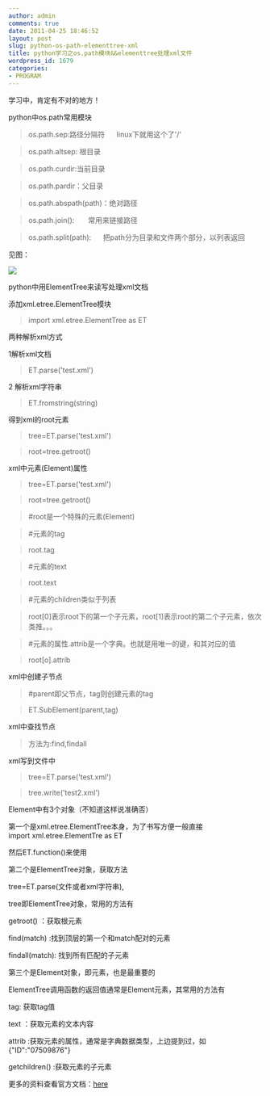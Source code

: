 ```yaml
---
author: admin
comments: true
date: 2011-04-25 18:46:52
layout: post
slug: python-os-path-elementtree-xml
title: python学习之os.path模块&&elementtree处理xml文件
wordpress_id: 1679
categories:
- PROGRAM
---
```


学习中，肯定有不对的地方！

python中os.path常用模块

> 

> 
> os.path.sep:路径分隔符      linux下就用这个了'/'
> 
> 

> 
> os.path.altsep: 根目录
> 
> 

> 
> os.path.curdir:当前目录
> 
> 

> 
> os.path.pardir：父目录
> 
> 

> 
> os.path.abspath(path)：绝对路径
> 
> 

> 
> os.path.join():       常用来链接路径
> 
> 

> 
> os.path.split(path):      把path分为目录和文件两个部分，以列表返回
> 
> 

见图：

![](http://i.imgur.com/2tn6g.png)

python中用ElementTree来读写处理xml文档

添加xml.etree.ElementTree模块

> 

> 
> import xml.etree.ElementTree as ET
> 
> 

两种解析xml方式

1解析xml文档

> 

> 
> ET.parse('test.xml')
> 
> 

2 解析xml字符串

> 

> 
> ET.fromstring(string)
> 
> 

得到xml的root元素

> 

> 
> tree=ET.parse('test.xml')
> 
> 

> 
> root=tree.getroot()
> 
> 

xml中元素(Element)属性

> 

> 
> 

> 
> tree=ET.parse('test.xml')
> 
> 

> 
> root=tree.getroot()
> 
> 

> 
> #root是一个特殊的元素(Element)
> 
> 

> 
> #元素的tag
> 
> 

> 
> 

> 
> root.tag
> 
> 

> 
> #元素的text
> 
> 

> 
> root.text
> 
> 

> 
> #元素的children类似于列表
> 
> 

> 
> root[0]表示root下的第一个子元素，root[1]表示root的第二个子元素，依次类推。。。
> 
> 

> 
> #元素的属性.attrib是一个字典。也就是用唯一的键，和其对应的值
> 
> 

> 
> root[o].attrib
> 
> 

xml中创建子节点

> 

> 
> #parent即父节点，tag则创建元素的tag
> 
> 

> 
> ET.SubElement(parent,tag)
> 
> 

xml中查找节点

> 

> 
> 方法为:find,findall
> 
> 

xml写到文件中

> 

> 
> tree=ET.parse('test.xml')
> 
> 

> 
> tree.write('test2.xml')
> 
> 

Element中有3个对象（不知道这样说准确否）

第一个是xml.etree.ElementTree本身，为了书写方便一般直接import xml.etree.ElementTre as ET

然后ET.function()来使用

第二个是ElementTree对象，获取方法

tree=ET.parse(文件或者xml字符串),

tree即ElementTree对象，常用的方法有

getroot() ：获取根元素

find(match) :找到顶层的第一个和match配对的元素

findall(match): 找到所有匹配的子元素

第三个是Element对象，即元素，也是最重要的

ElementTree调用函数的返回值通常是Element元素，其常用的方法有

tag: 获取tag值

text ：获取元素的文本内容

attrib :获取元素的属性，通常是字典数据类型，上边提到过，如{"ID":"07509876"}

getchildren() :获取元素的子元素

更多的资料查看官方文档：[here](http://docs.python.org/library/xml.etree.elementtree.html)
